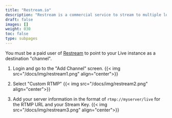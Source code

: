 ```yaml
---
title: "Restream.io"
description: "Restream is a commercial service to stream to multiple locations at once."
draft: false
images: []
weight: 030
toc: false
type: subpages
---
```


You must be a paid user of [Restream](http://restream.io) to point to your Live instance as a destination "channel".
1. Login and go to the "Add Channel" screen.
{{< img src="/docs/img/restream1.png" align="center">}}

1. Select "Custom RTMP"
{{< img src="/docs/img/restream2.png" align="center">}}

1. Add your server information in the format of `rtmp://myserver/live` for the RTMP URL and your Stream Key.
{{< img src="/docs/img/restream3.png" align="center">}}
